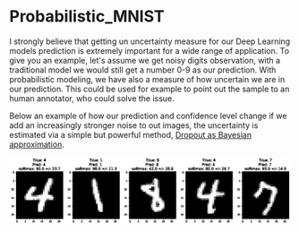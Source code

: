 # Probabilistic_MNIST

I strongly believe that getting un uncertainty measure for our Deep Learning models prediction is extremely important for a wide range of application. To give you an example, let's assume we get noisy digits observation, with a traditional model we would still get a number 0-9 as our prediction. With probabilistic modeling, we have also a measure of how uncertain we are in our prediction. This could be used for example to point out the sample to an human annotator, who could solve the issue.

Below an example of how our prediction and confidence level change if we add an increasingly stronger noise to out images, the uncertainty is estimated via a simple but powerful method, [Dropout as Bayesian approximation](https://arxiv.org/pdf/1506.02142.pdf). 

![Alt Text](movie.gif)
